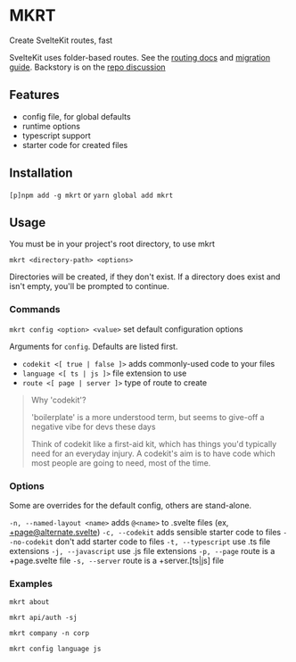 # MKRT

Create SvelteKit routes, fast

SvelteKit uses folder-based routes. See the [routing docs](https://kit.svelte.dev/docs/routing) and [migration guide](https://github.com/sveltejs/kit/discussions/5774). Backstory is on the [repo discussion](https://github.com/sveltejs/kit/discussions/5748)

## Features

- config file, for global defaults
- runtime options
- typescript support
- starter code for created files

## Installation

`[p]npm add -g mkrt` or `yarn global add mkrt`

## Usage

You must be in your project's root directory, to use mkrt

`mkrt <directory-path> <options>`

Directories will be created, if they don't exist.
If a directory does exist and isn't empty, you'll be prompted to continue.

### Commands

`mkrt config <option> <value>` set default configuration options

Arguments for `config`. Defaults are listed first.

- `codekit <[ true | false ]>` adds commonly-used code to your files
- `language <[ ts | js ]>` file extension to use
- `route <[ page | server ]>` type of route to create

> Why 'codekit'?
>
> 'boilerplate' is a more understood term, but seems to give-off a negative vibe for devs these days
>
> Think of codekit like a first-aid kit, which has things you'd typically need for an everyday injury. A codekit's aim is to have code which most people are going to need, most of the time.

### Options

Some are overrides for the default config, others are stand-alone.

`-n, --named-layout <name>` adds `@<name>` to .svelte files (ex, +page@alternate.svelte)
`-c, --codekit` adds sensible starter code to files
`--no-codekit` don't add starter code to files
`-t, --typescript` use .ts file extensions
`-j, --javascript` use .js file extensions
`-p, --page` route is a +page.svelte file
`-s, --server` route is a +server.[ts|js] file

### Examples

`mkrt about`

`mkrt api/auth -sj`

`mkrt company -n corp`

`mkrt config language js`
